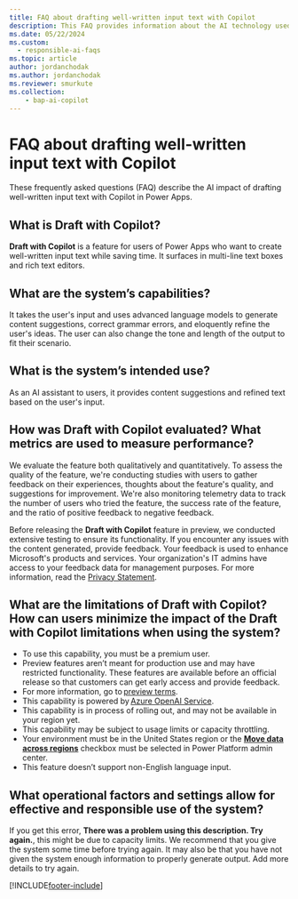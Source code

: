 ```yaml
---
title: FAQ about drafting well-written input text with Copilot
description: This FAQ provides information about the AI technology used to draft well-written input text with Copilot, along with key considerations and details about how AI is used, how it was tested and evaluated, and any specific limitations.
ms.date: 05/22/2024
ms.custom: 
  - responsible-ai-faqs
ms.topic: article
author: jordanchodak
ms.author: jordanchodak
ms.reviewer: smurkute
ms.collection: 
    - bap-ai-copilot 
---
```


# FAQ about drafting well-written input text with Copilot

These frequently asked questions (FAQ) describe the AI impact of drafting well-written input text with Copilot in Power Apps.

##  What is Draft with Copilot? 

**Draft with Copilot** is a feature for users of Power Apps who want to create well-written input text while saving time. It surfaces in multi-line text boxes and rich text editors.

## What are the system’s capabilities? 

It takes the user's input and uses advanced language models to generate content suggestions, correct grammar errors, and eloquently refine the user's ideas. The user can also change the tone and length of the output to fit their scenario.

## What is the system’s intended use? 

As an AI assistant to users, it provides content suggestions and refined text based on the user's input.

## How was Draft with Copilot evaluated? What metrics are used to measure performance? 

We evaluate the feature both qualitatively and quantitatively. To assess the quality of the feature, we're conducting studies with users to gather feedback on their experiences, thoughts about the feature's quality, and suggestions for improvement. We're also monitoring telemetry data to track the number of users who tried the feature, the success rate of the feature, and the ratio of positive feedback to negative feedback.

Before releasing the **Draft with Copilot** feature in preview, we conducted extensive testing to ensure its functionality. If you encounter any issues with the content generated, provide feedback. Your feedback is used to enhance Microsoft's products and services. Your organization's IT admins have access to your feedback data for management purposes. For more information, read the [Privacy Statement](https://go.microsoft.com/fwlink/?linkid=2182930%22%20\t%20%22_blank).

## What are the limitations of Draft with Copilot? How can users minimize the impact of the Draft with Copilot limitations when using the system? 

- To use this capability, you must be a premium user. 
- Preview features aren’t meant for production use and may have restricted functionality. These features are available before an official release so that customers can get early access and provide feedback. 
- For more information, go to [preview terms](https://go.microsoft.com/fwlink/?linkid=2189520). 
- This capability is powered by [Azure OpenAI Service](/azure/cognitive-services/openai/overview). 
- This capability is in process of rolling out, and may not be available in your region yet. 
- This capability may be subject to usage limits or capacity throttling. 
- Your environment must be in the United States region or the [**Move data across regions**](/power-platform/admin/geographical-availability-copilot) checkbox must be selected in Power Platform admin center.
- This feature doesn’t support non-English language input. 

## What operational factors and settings allow for effective and responsible use of the system? 

If you get this error, **There was a problem using this description. Try again.**, this might be due to capacity limits. We recommend that you give the system some time before trying again. It may also be that you have not given the system enough information to properly generate output. Add more details to try again.

 
[!INCLUDE[footer-include](../../includes/footer-banner.md)]

